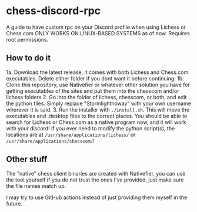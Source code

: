 # chess-discord-rpc
A guide to have custom rpc on your Discord profile when using Lichess or Chess.com
ONLY WORKS ON LINUX-BASED SYSTEMS as of now. Requires root permissions.

## How to do it
1a. Download the latest release, it comes with both Lichess and Chess.com executables. Delete either folder if you dont want it before continuing.
1b. Clone this repository, use Nativefier or whatever other solution you have for getting executables of the sites and put them into the chesscom and/or lichess folders
2. Go into the folder of lichess, chesscom, or both, and edit the python files. Simply replace "Stormlightnoway" with your own username wherever it is said.
3. Run the installer with `./install.sh`. This will move the executables and .desktop files to the correct places.
You should be able to search for Lichess or Chess.com as a native program now, and it will work with your discord! If you ever need to modify the python script(s), the locations are at `/usr/share/applications/lichess/` or `/usr/share/applications/chesscom/`! 

## Other stuff
The "native" chess client binaries are created with Nativefier, you can use the tool yourself if you do not trust the ones I've provided, just make sure the file names match up.

I may try to use GitHub actions instead of just providing them myself in the future.

